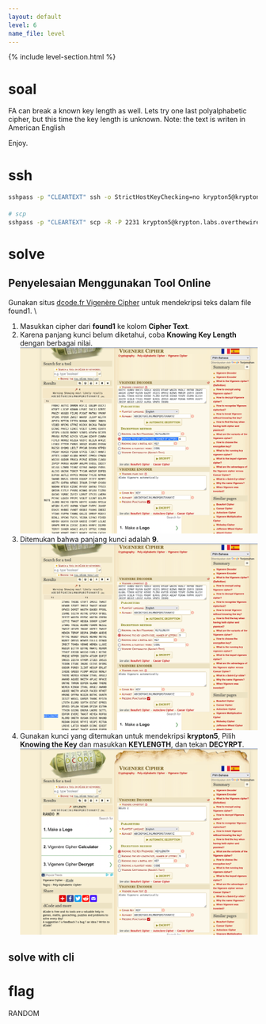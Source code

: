 ```yaml
---
layout: default
level: 6
name_file: level
---
```


{% include level-section.html %}

# soal
FA can break a known key length as well. Lets try one last polyalphabetic cipher, but this time the key length is unknown. Note: the text is writen in American English

Enjoy.

# ssh
```bash
sshpass -p "CLEARTEXT" ssh -o StrictHostKeyChecking=no krypton5@krypton.labs.overthewire.org -p 2231

# scp
sshpass -p "CLEARTEXT" scp -R -P 2231 krypton5@krypton.labs.overthewire.org:/krypton/krypton5/* krypton5
```

# solve
## Penyelesaian Menggunakan Tool Online
Gunakan situs [dcode.fr Vigenère Cipher](https://www.dcode.fr/vigenere-cipher) untuk mendekripsi teks dalam file found1. \

1. Masukkan cipher dari **found1** ke kolom **Cipher Text**.
2. Karena panjang kunci belum diketahui, coba **Knowing Key Length** dengan berbagai nilai. \
![alt text](docs/images/image-6.png)    
3. Ditemukan bahwa panjang kunci adalah **9**. \
![alt text](docs/images/image-7.png)
4. Gunakan kunci yang ditemukan untuk mendekripsi **krypton5**, Pilih **Knowing the Key** dan masukkan **KEYLENGTH**, dan tekan **DECYRPT**. \
  ![alt text](docs/images/image-8.png)

## solve with cli

# flag
RANDOM